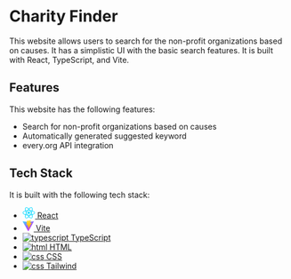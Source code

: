 # Charity Finder

This website allows users to search for the non-profit organizations based on causes. It has a simplistic UI with the basic search features. It is built with React, TypeScript, and Vite.

## Features

This website has the following features:

- Search for non-profit organizations based on causes
- Automatically generated suggested keyword
- every.org API integration

## Tech Stack

It is built with the following tech stack:

- [<img src="src/assets/react.svg" alt="react" height="20">&nbsp;React](https://react.dev/)
- [<img src="public/vite.svg" alt="vite" height="20">&nbsp;Vite](https://vitejs.dev/)
- [<img src="https://cdn.jsdelivr.net/gh/devicons/devicon/icons/typescript/typescript-original.svg" alt="typescript" height="20">&nbsp;TypeScript](https://www.typescriptlang.org/)
- [<img src="https://cdn.jsdelivr.net/gh/devicons/devicon/icons/html5/html5-original-wordmark.svg" alt="html" height="20">&nbsp;HTML](https://html.spec.whatwg.org/)
- [<img src="https://cdn.jsdelivr.net/gh/devicons/devicon/icons/css3/css3-original-wordmark.svg" alt="css" height="20">&nbsp;CSS](https://www.w3.org/Style/CSS/Overview.en.html)
- [<img src="https://cdn.jsdelivr.net/gh/devicons/devicon@v2.15.1/devicon.min.css" alt="css" height="20">&nbsp;Tailwind](https://tailwindcss.com/)
